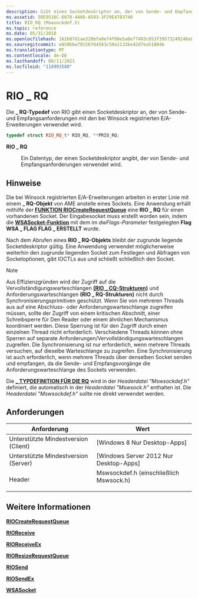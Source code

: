 ```yaml
---
description: Gibt einen Socketdeskriptor an, der von Sende- und Empfangsanforderungen mit den bei Winsock registrierten E/A-Erweiterungen verwendet wird.
ms.assetid: 50E9516C-6078-4466-A593-3F29E4783740
title: RIO_RQ (Mswsockdef.h)
ms.topic: reference
ms.date: 05/31/2018
ms.openlocfilehash: 162b87d1ae320bfa0e74f08e5a0ef7493c053f39573249246e8b2884e74f599c
ms.sourcegitcommit: e858bbe701567d4583c50a11326e42d7ea51804b
ms.translationtype: MT
ms.contentlocale: de-DE
ms.lasthandoff: 08/11/2021
ms.locfileid: "118993580"
---
```

# <a name="rio_rq"></a>RIO \_ RQ

Die **\_ RQ-Typedef** von RIO gibt einen Socketdeskriptor an, der von Sende- und Empfangsanforderungen mit den bei Winsock registrierten E/A-Erweiterungen verwendet wird.


```C++
typedef struct RIO_RQ_t* RIO_RQ, **PRIO_RQ;
```



<dl> <dt>

**RIO \_ RQ**
</dt> <dd>

Ein Datentyp, der einen Socketdeskriptor angibt, der von Sende- und Empfangsanforderungen verwendet wird.

</dd> </dl>

## <a name="remarks"></a>Hinweise

Die bei Winsock registrierten E/A-Erweiterungen arbeiten in erster Linie mit einem **\_ RQ-Objekt** von AME anstelle eines Sockets. Eine Anwendung erhält mithilfe der [**FUNKTION RIOCreateRequestQueue**](/windows/win32/api/mswsock/nc-mswsock-lpfn_riocreaterequestqueue) eine **RIO \_ RQ** für einen vorhandenen Socket. Der Eingabesocket muss erstellt worden sein, indem die [**WSASocket-Funktion**](/windows/desktop/api/Winsock2/nf-winsock2-wsasocketa) mit dem im *dwFlags-Parameter* festgelegten **Flag WSA \_ FLAG FLAG \_ ERSTELLT** wurde.

Nach dem Abrufen eines **RIO \_ RQ-Objekts** bleibt der zugrunde liegende Socketdeskriptor gültig. Eine Anwendung verwendet möglicherweise weiterhin den zugrunde liegenden Socket zum Festlegen und Abfragen von Socketoptionen, gibt IOCTLs aus und schließt schließlich den Socket.

> [!Note]  
> Aus Effizienzgründen wird der Zugriff auf die Vervollständigungswarteschlangen [**(RIO \_ CQ-Strukturen)**](riocqueue.md) und Anforderungswarteschlangen **(RIO \_ RQ-Strukturen)** nicht durch Synchronisierungsprimitiven geschützt. Wenn Sie von mehreren Threads aus auf eine Abschluss- oder Anforderungswarteschlange zugreifen müssen, sollte der Zugriff von einem kritischen Abschnitt, einer Schreibsperre für Den Reader oder einem ähnlichen Mechanismus koordiniert werden. Diese Sperrung ist für den Zugriff durch einen einzelnen Thread nicht erforderlich. Verschiedene Threads können ohne Sperren auf separate Anforderungen/Vervollständigungswarteschlangen zugreifen. Die Synchronisierung ist nur erforderlich, wenn mehrere Threads versuchen, auf dieselbe Warteschlange zu zugreifen. Eine Synchronisierung ist auch erforderlich, wenn mehrere Threads über denselben Socket senden und empfangen, da die Sende- und Empfangsvorgänge die Anforderungswarteschlange des Sockets verwenden.

 

Die [**\_ TYPDEFINITION FÜR DIE RQ**](riocqueue.md) wird in der *Headerdatei "Mswsockdef.h"* definiert, die automatisch in der *Headerdatei "Mswsock.h"* enthalten ist. Die *Headerdatei "Mswsockdef.h"* sollte nie direkt verwendet werden.

## <a name="requirements"></a>Anforderungen



| Anforderung | Wert |
|-------------------------------------|-------------------------------------------------------------------------------------------------------------|
| Unterstützte Mindestversion (Client)<br/> | \[Windows 8 Nur Desktop-Apps\]<br/>                                                                  |
| Unterstützte Mindestversion (Server)<br/> | \[Windows Server 2012 Nur Desktop-Apps\]<br/>                                                        |
| Header<br/>                   | <dl> <dt>Mswsockdef.h (einschließlich Mswsock.h)</dt> </dl> |



## <a name="see-also"></a>Weitere Informationen

<dl> <dt>

[**RIOCreateRequestQueue**](/windows/win32/api/mswsock/nc-mswsock-lpfn_riocreaterequestqueue)
</dt> <dt>

[**RIOReceive**](/windows/win32/api/mswsock/nc-mswsock-lpfn_rioreceive)
</dt> <dt>

[**RIOReceiveEx**](/windows/win32/api/mswsock/nc-mswsock-lpfn_rioreceiveex)
</dt> <dt>

[**RIOResizeRequestQueue**](/previous-versions/windows/desktop/legacy/hh437204(v=vs.85))
</dt> <dt>

[**RIOSend**](/windows/win32/api/mswsock/nc-mswsock-lpfn_riosend)
</dt> <dt>

[**RIOSendEx**](/previous-versions/windows/desktop/legacy/hh437216(v=vs.85))
</dt> <dt>

[**WSASocket**](/windows/desktop/api/Winsock2/nf-winsock2-wsasocketa)
</dt> </dl>

 

 
